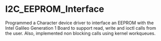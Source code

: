 # I2C_EEPROM_Interface
Programmed a Character device driver to interface an EEPROM with the Intel Galileo Generation 1 Board to support read, write and ioctl calls from the user. Also, implemented non blocking calls using kernel workqueues.
